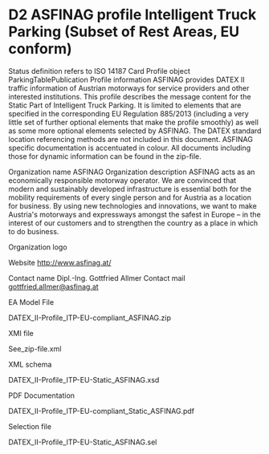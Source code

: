 # D2 ASFINAG profile Intelligent Truck Parking (Subset of Rest Areas, EU conform)

Status definition refers to ISO 14187
Card
Profile object
ParkingTablePublication
Profile information
ASFINAG provides DATEX II traffic information of Austrian motorways for service providers and other interested institutions. This profile describes the message content for the Static Part of Intelligent Truck Parking. It is limited to elements that are specified in the corresponding EU Regulation 885/2013 (including a very little set of further optional elements that make the profile smoothly) as well as some more optional elements selected by ASFINAG. The DATEX standard location referencing methods are not included in this document. ASFINAG specific documentation is accentuated in colour.
All documents including those for dynamic information can be found in the zip-file.

Organization name
ASFINAG
Organization description
ASFINAG acts as an economically responsible motorway operator. We are convinced that modern and sustainably developed infrastructure is essential both for the mobility requirements of every single person and for Austria as a location for business. By using new technologies and innovations, we want to make Austria's motorways and expressways amongst the safest in Europe – in the interest of our customers and to strengthen the country as a place in which to do business.

Organization logo

Website
http://www.asfinag.at/

Contact name
Dipl.-Ing. Gottfried Allmer
Contact mail
gottfried.allmer@asfinag.at

EA Model File

DATEX_II-Profile_ITP-EU-compliant_ASFINAG.zip

XMI file

See_zip-file.xml

XML schema

DATEX_II-Profile_ITP-EU-Static_ASFINAG.xsd

PDF Documentation

DATEX_II-Profile_ITP-EU-compliant_Static_ASFINAG.pdf

Selection file

DATEX_II-Profile_ITP-EU-Static_ASFINAG.sel
